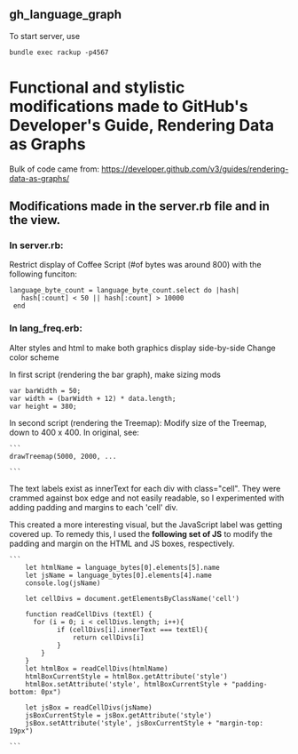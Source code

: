 ## gh_language_graph

To start server, use

  ```
  bundle exec rackup -p4567
  ```

# Functional and stylistic modifications made to GitHub's Developer's Guide, Rendering Data as Graphs

Bulk of code came from: https://developer.github.com/v3/guides/rendering-data-as-graphs/

## Modifications made in the server.rb file and in the view.

### In server.rb:
  Restrict display of Coffee Script (#of bytes was around 800) with the following funciton:

  ```
  language_byte_count = language_byte_count.select do |hash|
     hash[:count] < 50 || hash[:count] > 10000
   end
   ```

### In lang_freq.erb:
  Alter styles and html to make both graphics display side-by-side
  Change color scheme

  In first script (rendering the bar graph), make sizing mods

  ```
  var barWidth = 50;
  var width = (barWidth + 12) * data.length;
  var height = 380;
  ```

  In second script (rendering the Treemap):
    Modify size of the Treemap, down to 400 x 400. In original, see:

    ```
    drawTreemap(5000, 2000, ...

    ```

  The text labels exist as innerText for each div with class="cell". They were crammed against box edge and not easily readable, so I experimented with adding padding and margins to each 'cell' div.

  This created a more interesting visual, but the JavaScript label was getting covered up. To remedy this, I used the **following set of JS** to modify the padding and margin on the HTML and JS boxes, respectively.


    ```
        let htmlName = language_bytes[0].elements[5].name
        let jsName = language_bytes[0].elements[4].name
        console.log(jsName)

        let cellDivs = document.getElementsByClassName('cell')

        function readCellDivs (textEl) {
          for (i = 0; i < cellDivs.length; i++){
                if (cellDivs[i].innerText === textEl){
                    return cellDivs[i]
                }
            }
        }
        let htmlBox = readCellDivs(htmlName)
        htmlBoxCurrentStyle = htmlBox.getAttribute('style')
        htmlBox.setAttribute('style', htmlBoxCurrentStyle + "padding-bottom: 0px")

        let jsBox = readCellDivs(jsName)
        jsBoxCurrentStyle = jsBox.getAttribute('style')
        jsBox.setAttribute('style', jsBoxCurrentStyle + "margin-top: 19px")

    ```
